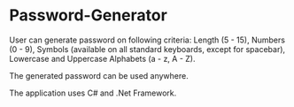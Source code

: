 # Password-Generator

User can generate password on following criteria: Length (5 - 15), Numbers (0 - 9), Symbols (available on all standard keyboards, except for spacebar), Lowercase and Uppercase Alphabets (a - z, A - Z). 

The generated password can be used anywhere.

The application uses C# and .Net Framework.
